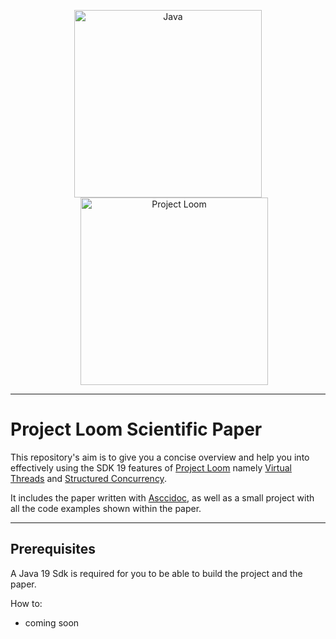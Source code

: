 <p align="center">
    <a>
        <img src="https://cdn.discordapp.com/attachments/521946368127008829/1033743728944369777/Java_programming_language_logo.svg.png" height="300" alt="Java"/>
    </a>
    <img src="https://cdn.discordapp.com/attachments/521946368127008829/1033742888837857331/loom.png" height="300" style="padding-left: 20px " alt="Project Loom"/>
</p>

---
# Project Loom Scientific Paper

This repository's aim is to give you a concise overview and help you into effectively using the SDK 19 features of [Project Loom](https://wiki.openjdk.org/display/loom/Main) namely [Virtual Threads](https://openjdk.org/jeps/425) and [Structured Concurrency](https://openjdk.org/jeps/428).

It includes the paper written with [Asccidoc](https://asciidoc.org/), as well as a small project with all the code examples shown within the paper.

---
## Prerequisites
A Java 19 Sdk is required for you to be able to build the project and the paper.

How to:
- coming soon 